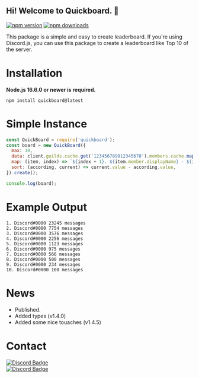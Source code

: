 ## Hi! Welcome to Quickboard. 👋
<div align="left">
  <p>
    <a href="https://www.npmjs.com/package/quickboard"><img src="https://img.shields.io/npm/v/quickboard.svg?maxAge=3600" alt="npm version" /></a>
    <a href="https://www.npmjs.com/package/quickboard"><img src="https://img.shields.io/npm/dt/quickboard.svg?maxAge=3600" alt="npm downloads" /></a>
  </p>
This package is a simple and easy to create leaderboard. If you're using Discord.js, you can use this package to create a leaderboard like Top 10 of the server.

# Installation

**Node.js 16.6.0 or newer is required.**

```sh-session
npm install quickboard@latest
```

# Simple Instance
```js
const QuickBoard = require('quickboard');
const board = new QuickBoard({
  max: 10,
  data: client.guilds.cache.get('123456789012345678').members.cache.map(member => ({ value: database.fetch(`message-count.${member.user.id}`), member })), // client = discord.js client, database = quick.db
  map: (item, index) => `${index + 1}. ${item.member.displayName} - ${item.value} messages`,
  sort: (according, current) => current.value - according.value,
}).create();

console.log(board);
```
# Example Output
```string
1. Discord#0000 23245 messages
2. Discord#0000 7754 messages
3. Discord#0000 3576 messages
4. Discord#0000 2256 messages
5. Discord#0000 1123 messages
6. Discord#0000 975 messages
7. Discord#0000 566 messages
8. Discord#0000 500 messages
9. Discord#0000 234 messages
10. Discord#0000 100 messages
```

# News
- Published.
- Added types (v1.4.0)
- Added some nice touaches (v1.4.5)

# Contact
[![Discord Badge](https://img.shields.io/badge/can-white?style=social&logo=Discord)](https://discord.com/users/613700645173592086)<br>[![Discord Badge](https://img.shields.io/badge/thiskyhan-white?style=social&logo=Instagram)](https://instagram.com/thiskyhan)
